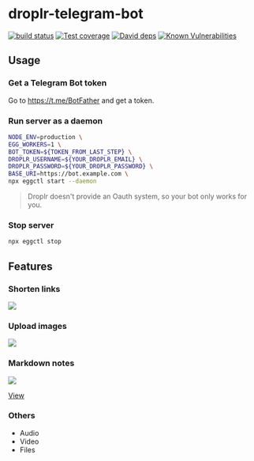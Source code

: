 # droplr-telegram-bot

[![build status][travis-image]][travis-url]
[![Test coverage][codecov-image]][codecov-url]
[![David deps][david-image]][david-url]
[![Known Vulnerabilities][snyk-image]][snyk-url]

[travis-image]: https://img.shields.io/travis/geekdada/droplr-telegram-bot.svg?style=flat-square
[travis-url]: https://travis-ci.org/geekdada/droplr-telegram-bot
[codecov-image]: https://codecov.io/gh/geekdada/droplr-telegram-bot/branch/master/graph/badge.svg
[codecov-url]: https://codecov.io/gh/geekdada/droplr-telegram-bot
[david-image]: https://img.shields.io/david/geekdada/droplr-telegram-bot.svg?style=flat-square
[david-url]: https://david-dm.org/geekdada/droplr-telegram-bot
[snyk-image]: https://snyk.io/test/github/geekdada/droplr-telegram-bot/badge.svg?targetFile=package.json
[snyk-url]: https://snyk.io/test/github/geekdada/droplr-telegram-bot?targetFile=package.json

## Usage

### Get a Telegram Bot token

Go to https://t.me/BotFather and get a token.

### Run server as a daemon

```bash
NODE_ENV=production \
EGG_WORKERS=1 \
BOT_TOKEN=${TOKEN_FROM_LAST_STEP} \
DROPLR_USERNAME=${YOUR_DROPLR_EMAIL} \
DROPLR_PASSWORD=${YOUR_DROPLR_PASSWORD} \
BASE_URI=https://bot.example.com \
npx eggctl start --daemon
```

> Droplr doesn't provide an Oauth system, so your bot only works for you.

### Stop server

```bash
npx eggctl stop
```

## Features

### Shorten links

![](https://roy.d.pr/3s30Xc+)

### Upload images

![](https://roy.d.pr/azO9Yd+)

### Markdown notes

![](https://roy.d.pr/I8V2WP+)

[View](https://roy.d.pr/LW3YtK)

### Others

- Audio
- Video
- Files
